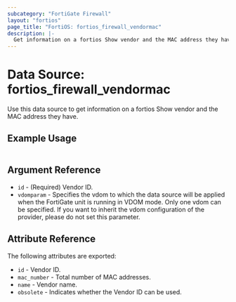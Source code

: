 ```yaml
---
subcategory: "FortiGate Firewall"
layout: "fortios"
page_title: "FortiOS: fortios_firewall_vendormac"
description: |-
  Get information on a fortios Show vendor and the MAC address they have.
---
```


# Data Source: fortios_firewall_vendormac
Use this data source to get information on a fortios Show vendor and the MAC address they have.


## Example Usage

```hcl

```

## Argument Reference

* `id` - (Required) Vendor ID.
* `vdomparam` - Specifies the vdom to which the data source will be applied when the FortiGate unit is running in VDOM mode. Only one vdom can be specified. If you want to inherit the vdom configuration of the provider, please do not set this parameter.

## Attribute Reference

The following attributes are exported:

* `id` - Vendor ID.
* `mac_number` - Total number of MAC addresses.
* `name` - Vendor name.
* `obsolete` - Indicates whether the Vendor ID can be used.
